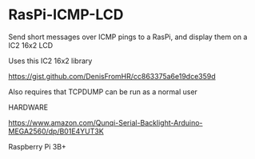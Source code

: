# RasPi-ICMP-LCD
Send short messages over ICMP pings to a RasPi, and display them on a IC2 16x2 LCD

Uses this IC2 16x2 library 

https://gist.github.com/DenisFromHR/cc863375a6e19dce359d

Also requires that TCPDUMP can be run as a normal user

HARDWARE

https://www.amazon.com/Qunqi-Serial-Backlight-Arduino-MEGA2560/dp/B01E4YUT3K

Raspberry Pi 3B+
